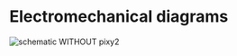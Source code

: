 Electromechanical diagrams
====


![schematic WITHOUT pixy2](https://github.com/user-attachments/assets/5fa9a0e3-d8f1-481a-870d-f219f1c56cec)
